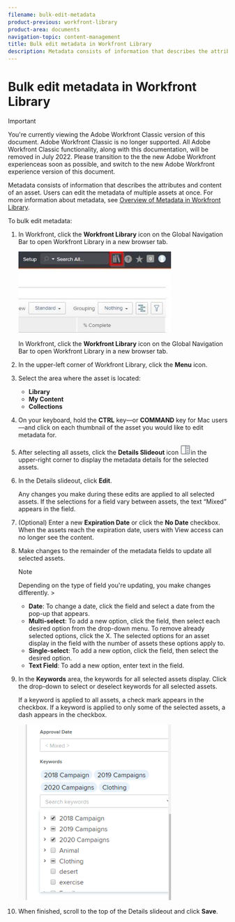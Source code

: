 ```yaml
---
filename: bulk-edit-metadata
product-previous: workfront-library
product-area: documents
navigation-topic: content-management
title: Bulk edit metadata in Workfront Library
description: Metadata consists of information that describes the attributes and content of an asset. Users can edit the metadata of multiple assets at once. For more information about metadata, see Overview of Metadata in Workfront Library.
---
```


# Bulk edit metadata in Workfront Library

>[!IMPORTANT]
>
>You're currently viewing the Adobe Workfront Classic version of this document. Adobe Workfront Classic is no longer supported. All Adobe Workfront Classic functionality, along with this documentation, will be removed in July 2022. Please transition to the the new Adobe Workfront experienceas soon as possible, and switch to the new Adobe Workfront experience version of this document.

Metadata consists of information that describes the attributes and content of an asset. Users can edit the metadata of multiple assets at once. For more information about metadata, see [Overview of Metadata in Workfront Library](../../workfront-library/administration-and-setup/metadata/metadata-overview.md).

To bulk edit metadata:

1. In Workfront, click the **Workfront Library** icon on the Global Navigation Bar to open Workfront Library in a new browser tab.

   ![](assets/workfront-library-icon-350x186.jpg)

   In Workfront, click the **Workfront Library** icon on the Global Navigation Bar to open Workfront Library in a new browser tab.

1. In the upper-left corner of Workfront Library, click the **Menu** icon.
1. Select the area where the asset is located:

   * **Library** 
   * **My Content** 
   * **Collections**

1. On your keyboard, hold the **CTRL** key—or **COMMAND** key for Mac users—and click on each thumbnail of the asset you would like to edit metadata for.
1. After selecting all assets, click the **Details Slideout** icon ![](assets/details-icon.png)in the upper-right corner to display the metadata details for the selected assets.
1. In the Details slideout, click **Edit**.

   Any changes you make during these edits are applied to all selected assets. If the selections for a field vary between assets, the text “Mixed” appears in the field.

1. (Optional) Enter a new **Expiration Date** or click the **No Date** checkbox. When the assets reach the expiration date, users with View access can no longer see the content.
1. Make changes to the remainder of the metadata fields to update all selected assets.

   >[!NOTE]
   >
   >Depending on the type of field you're updating, you make changes differently.    >
   >   
   >   
   >   * **Date**: To change a date, click the field and select a date from the pop-up that appears.
   >   * **Multi-select**: To add a new option, click the field, then select each desired option from the drop-down menu. To remove already selected options, click the X. The selected options for an asset display in the field with the number of assets these options apply to.
   >   * **Single-select**: To add a new option, click the field, then select the desired option.
   >   * **Text Field**: To add a new option, enter text in the field.
   >   
   >

1. In the **Keywords** area, the keywords for all selected assets display. Click the drop-down to select or deselect keywords for all selected assets.

   If a keyword is applied to all assets, a check mark appears in the checkbox. If a keyword is applied to only some of the selected assets, a dash appears in the checkbox.

   ![](assets/selected-keywords-350x403.png)

1. When finished, scroll to the top of the Details slideout and click **Save**.


